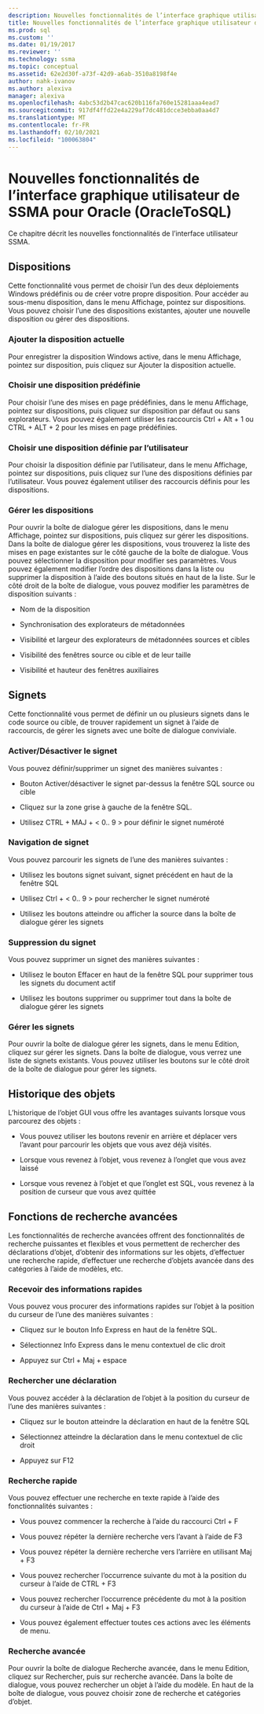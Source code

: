 ```yaml
---
description: Nouvelles fonctionnalités de l’interface graphique utilisateur de SSMA pour Oracle (OracleToSQL)
title: Nouvelles fonctionnalités de l’interface graphique utilisateur de SSMA pour Oracle (OracleToSQL) | Microsoft Docs
ms.prod: sql
ms.custom: ''
ms.date: 01/19/2017
ms.reviewer: ''
ms.technology: ssma
ms.topic: conceptual
ms.assetid: 62e2d30f-a73f-42d9-a6ab-3510a8198f4e
author: nahk-ivanov
ms.author: alexiva
manager: alexiva
ms.openlocfilehash: 4abc53d2b47cac620b116fa760e15281aaa4ead7
ms.sourcegitcommit: 917df4ffd22e4a229af7dc481dcce3ebba0aa4d7
ms.translationtype: MT
ms.contentlocale: fr-FR
ms.lasthandoff: 02/10/2021
ms.locfileid: "100063804"
---
```

# <a name="new-gui-features-in-ssma-for-oracle-oracletosql"></a>Nouvelles fonctionnalités de l’interface graphique utilisateur de SSMA pour Oracle (OracleToSQL)
Ce chapitre décrit les nouvelles fonctionnalités de l’interface utilisateur SSMA.  
  
## <a name="layouts"></a>Dispositions  
Cette fonctionnalité vous permet de choisir l’un des deux déploiements Windows prédéfinis ou de créer votre propre disposition. Pour accéder au sous-menu disposition, dans le menu Affichage, pointez sur dispositions. Vous pouvez choisir l’une des dispositions existantes, ajouter une nouvelle disposition ou gérer des dispositions.  
  
### <a name="add-current-layout"></a>Ajouter la disposition actuelle  
Pour enregistrer la disposition Windows active, dans le menu Affichage, pointez sur disposition, puis cliquez sur Ajouter la disposition actuelle.  
  
### <a name="choose-predefined-layout"></a>Choisir une disposition prédéfinie  
Pour choisir l’une des mises en page prédéfinies, dans le menu Affichage, pointez sur dispositions, puis cliquez sur disposition par défaut ou sans explorateurs. Vous pouvez également utiliser les raccourcis Ctrl + Alt + 1 ou CTRL + ALT + 2 pour les mises en page prédéfinies.  
  
### <a name="choose-user-defined-layout"></a>Choisir une disposition définie par l’utilisateur  
Pour choisir la disposition définie par l’utilisateur, dans le menu Affichage, pointez sur dispositions, puis cliquez sur l’une des dispositions définies par l’utilisateur. Vous pouvez également utiliser des raccourcis définis pour les dispositions.  
  
### <a name="manage-layouts"></a>Gérer les dispositions  
Pour ouvrir la boîte de dialogue gérer les dispositions, dans le menu Affichage, pointez sur dispositions, puis cliquez sur gérer les dispositions. Dans la boîte de dialogue gérer les dispositions, vous trouverez la liste des mises en page existantes sur le côté gauche de la boîte de dialogue. Vous pouvez sélectionner la disposition pour modifier ses paramètres. Vous pouvez également modifier l’ordre des dispositions dans la liste ou supprimer la disposition à l’aide des boutons situés en haut de la liste. Sur le côté droit de la boîte de dialogue, vous pouvez modifier les paramètres de disposition suivants :  
  
-   Nom de la disposition  
  
-   Synchronisation des explorateurs de métadonnées  
  
-   Visibilité et largeur des explorateurs de métadonnées sources et cibles  
  
-   Visibilité des fenêtres source ou cible et de leur taille  
  
-   Visibilité et hauteur des fenêtres auxiliaires  
  
## <a name="bookmarks"></a>Signets  
Cette fonctionnalité vous permet de définir un ou plusieurs signets dans le code source ou cible, de trouver rapidement un signet à l’aide de raccourcis, de gérer les signets avec une boîte de dialogue conviviale.  
  
### <a name="toggle-bookmark"></a>Activer/Désactiver le signet  
Vous pouvez définir/supprimer un signet des manières suivantes :  
  
-   Bouton Activer/désactiver le signet par-dessus la fenêtre SQL source ou cible  
  
-   Cliquez sur la zone grise à gauche de la fenêtre SQL.  
  
-   Utilisez CTRL + MAJ + &lt; 0.. 9 &gt; pour définir le signet numéroté  
  
### <a name="bookmark-navigation"></a>Navigation de signet  
Vous pouvez parcourir les signets de l’une des manières suivantes :  
  
-   Utilisez les boutons signet suivant, signet précédent en haut de la fenêtre SQL  
  
-   Utilisez Ctrl + &lt; 0.. 9 &gt; pour rechercher le signet numéroté  
  
-   Utilisez les boutons atteindre ou afficher la source dans la boîte de dialogue gérer les signets  
  
### <a name="removing-bookmark"></a>Suppression du signet  
Vous pouvez supprimer un signet des manières suivantes :  
  
-   Utilisez le bouton Effacer en haut de la fenêtre SQL pour supprimer tous les signets du document actif  
  
-   Utilisez les boutons supprimer ou supprimer tout dans la boîte de dialogue gérer les signets  
  
### <a name="manage-bookmarks"></a>Gérer les signets  
Pour ouvrir la boîte de dialogue gérer les signets, dans le menu Edition, cliquez sur gérer les signets. Dans la boîte de dialogue, vous verrez une liste de signets existants. Vous pouvez utiliser les boutons sur le côté droit de la boîte de dialogue pour gérer les signets.  
  
## <a name="object-history"></a>Historique des objets  
L’historique de l’objet GUI vous offre les avantages suivants lorsque vous parcourez des objets :  
  
-   Vous pouvez utiliser les boutons revenir en arrière et déplacer vers l’avant pour parcourir les objets que vous avez déjà visités.  
  
-   Lorsque vous revenez à l’objet, vous revenez à l’onglet que vous avez laissé  
  
-   Lorsque vous revenez à l’objet et que l’onglet est SQL, vous revenez à la position de curseur que vous avez quittée  
  
## <a name="advanced-search-capabilities"></a>Fonctions de recherche avancées  
Les fonctionnalités de recherche avancées offrent des fonctionnalités de recherche puissantes et flexibles et vous permettent de rechercher des déclarations d’objet, d’obtenir des informations sur les objets, d’effectuer une recherche rapide, d’effectuer une recherche d’objets avancée dans des catégories à l’aide de modèles, etc.  
  
### <a name="get-quick-information"></a>Recevoir des informations rapides  
Vous pouvez vous procurer des informations rapides sur l’objet à la position du curseur de l’une des manières suivantes :  
  
-   Cliquez sur le bouton Info Express en haut de la fenêtre SQL.  
  
-   Sélectionnez Info Express dans le menu contextuel de clic droit  
  
-   Appuyez sur Ctrl + Maj + espace  
  
### <a name="find-declaration"></a>Rechercher une déclaration  
Vous pouvez accéder à la déclaration de l’objet à la position du curseur de l’une des manières suivantes :  
  
-   Cliquez sur le bouton atteindre la déclaration en haut de la fenêtre SQL  
  
-   Sélectionnez atteindre la déclaration dans le menu contextuel de clic droit  
  
-   Appuyez sur F12  
  
### <a name="quick-search"></a>Recherche rapide  
Vous pouvez effectuer une recherche en texte rapide à l’aide des fonctionnalités suivantes :  
  
-   Vous pouvez commencer la recherche à l’aide du raccourci Ctrl + F  
  
-   Vous pouvez répéter la dernière recherche vers l’avant à l’aide de F3  
  
-   Vous pouvez répéter la dernière recherche vers l’arrière en utilisant Maj + F3  
  
-   Vous pouvez rechercher l’occurrence suivante du mot à la position du curseur à l’aide de CTRL + F3  
  
-   Vous pouvez rechercher l’occurrence précédente du mot à la position du curseur à l’aide de Ctrl + Maj + F3  
  
-   Vous pouvez également effectuer toutes ces actions avec les éléments de menu.  
  
### <a name="advanced-search"></a>Recherche avancée  
Pour ouvrir la boîte de dialogue Recherche avancée, dans le menu Edition, cliquez sur Rechercher, puis sur recherche avancée. Dans la boîte de dialogue, vous pouvez rechercher un objet à l’aide du modèle. En haut de la boîte de dialogue, vous pouvez choisir zone de recherche et catégories d’objet.  
  
